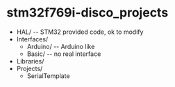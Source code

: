 # stm32f769i-disco_projects

* HAL/ -- STM32 provided code, ok to modify
* Interfaces/
  * Arduino/ -- Arduino like
  * Basic/ -- no real interface
* Libraries/
* Projects/
  * SerialTemplate
